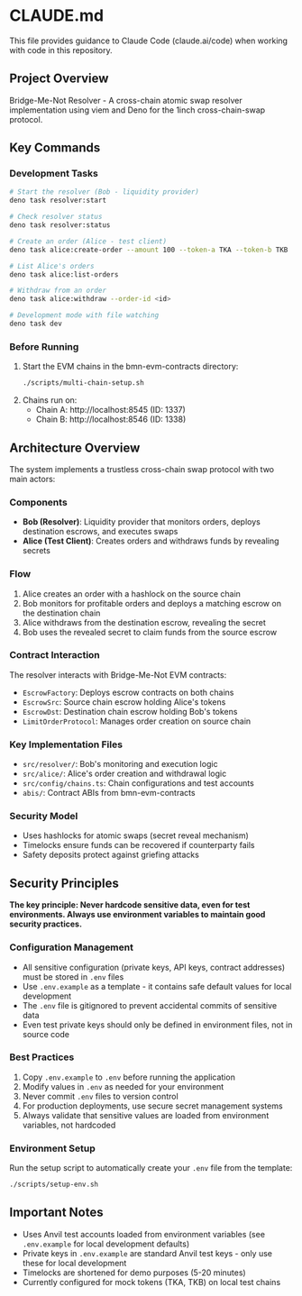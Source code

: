 # CLAUDE.md

This file provides guidance to Claude Code (claude.ai/code) when working with code in this repository.

## Project Overview

Bridge-Me-Not Resolver - A cross-chain atomic swap resolver implementation using viem and Deno for the 1inch cross-chain-swap protocol.

## Key Commands

### Development Tasks
```bash
# Start the resolver (Bob - liquidity provider)
deno task resolver:start

# Check resolver status
deno task resolver:status

# Create an order (Alice - test client)
deno task alice:create-order --amount 100 --token-a TKA --token-b TKB

# List Alice's orders
deno task alice:list-orders

# Withdraw from an order
deno task alice:withdraw --order-id <id>

# Development mode with file watching
deno task dev
```

### Before Running
1. Start the EVM chains in the bmn-evm-contracts directory:
   ```bash
   ./scripts/multi-chain-setup.sh
   ```
2. Chains run on:
   - Chain A: http://localhost:8545 (ID: 1337)
   - Chain B: http://localhost:8546 (ID: 1338)

## Architecture Overview

The system implements a trustless cross-chain swap protocol with two main actors:

### Components
- **Bob (Resolver)**: Liquidity provider that monitors orders, deploys destination escrows, and executes swaps
- **Alice (Test Client)**: Creates orders and withdraws funds by revealing secrets

### Flow
1. Alice creates an order with a hashlock on the source chain
2. Bob monitors for profitable orders and deploys a matching escrow on the destination chain
3. Alice withdraws from the destination escrow, revealing the secret
4. Bob uses the revealed secret to claim funds from the source escrow

### Contract Interaction
The resolver interacts with Bridge-Me-Not EVM contracts:
- `EscrowFactory`: Deploys escrow contracts on both chains
- `EscrowSrc`: Source chain escrow holding Alice's tokens
- `EscrowDst`: Destination chain escrow holding Bob's tokens
- `LimitOrderProtocol`: Manages order creation on source chain

### Key Implementation Files
- `src/resolver/`: Bob's monitoring and execution logic
- `src/alice/`: Alice's order creation and withdrawal logic
- `src/config/chains.ts`: Chain configurations and test accounts
- `abis/`: Contract ABIs from bmn-evm-contracts

### Security Model
- Uses hashlocks for atomic swaps (secret reveal mechanism)
- Timelocks ensure funds can be recovered if counterparty fails
- Safety deposits protect against griefing attacks

## Security Principles

**The key principle: Never hardcode sensitive data, even for test environments. Always use environment variables to maintain good security practices.**

### Configuration Management
- All sensitive configuration (private keys, API keys, contract addresses) must be stored in `.env` files
- Use `.env.example` as a template - it contains safe default values for local development
- The `.env` file is gitignored to prevent accidental commits of sensitive data
- Even test private keys should only be defined in environment files, not in source code

### Best Practices
1. Copy `.env.example` to `.env` before running the application
2. Modify values in `.env` as needed for your environment
3. Never commit `.env` files to version control
4. For production deployments, use secure secret management systems
5. Always validate that sensitive values are loaded from environment variables, not hardcoded

### Environment Setup
Run the setup script to automatically create your `.env` file from the template:
```bash
./scripts/setup-env.sh
```

## Important Notes

- Uses Anvil test accounts loaded from environment variables (see `.env.example` for local development defaults)
- Private keys in `.env.example` are standard Anvil test keys - only use these for local development
- Timelocks are shortened for demo purposes (5-20 minutes)
- Currently configured for mock tokens (TKA, TKB) on local test chains